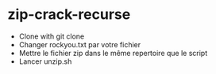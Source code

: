 # zip-crack-recurse
- Clone with git clone
- Changer rockyou.txt par votre fichier
- Mettre le fichier zip dans le même repertoire que le script
- Lancer unzip.sh 


